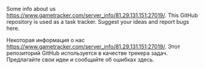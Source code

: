 Some info about us https://www.gametracker.com/server_info/81.29.131.151:27019/. This GitHub repository is used as a task tracker. Suggest your ideas and report bugs here.

Некоторая информация о нас https://www.gametracker.com/server_info/81.29.131.151:27019/. Этот репозиторий GitHub используется в качестве трекера задач. Предлагайте свои идеи и сообщайте об ошибках здесь.
